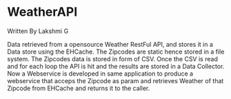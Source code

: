 # WeatherAPI

Written By Lakshmi G

Data retrieved from a opensource Weather RestFul API, and stores it in a Data store using the EHCache.
The Zipcodes are static hence stored in a file system. The Zipcodes data is stored in form of CSV.
Once the CSV is read and for each loop the API is hit and the results are stored in a Data Collector.
Now a Webservice is developed in same application to produce a webservice that acceps the Zipcode as param and retrieves Weather of that Zipcode from EHCache and returns it to the caller.
